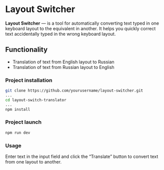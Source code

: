 # Layout Switcher

**Layout Switcher** — is a tool for automatically converting text typed in one keyboard layout to the equivalent in another. It helps you quickly correct text accidentally typed in the wrong keyboard layout.

## Functionality
- Translation of text from English layout to Russian
- Translation of text from Russian layout to English

### Project installation
```bash
git clone https://github.com/yourusername/layout-switcher.git
...
cd layout-switch-translator
...
npm install
```

### Project launch
```bash
npm run dev
```

### Usage
Enter text in the input field and click the “Translate” button to convert text from one layout to another.
